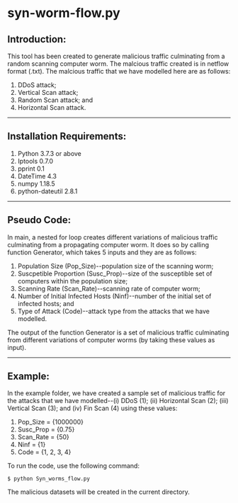 # syn-worm-flow.py

## Introduction:
 
This tool has been created to generate malicious traffic culminating from a random scanning computer 
worm. The malcious traffic created is in netflow format (.txt). The malcious traffic that we 
have modelled here are as follows:

1. DDoS attack;
2. Vertical Scan attack;
3. Random Scan attack; and
4. Horizontal Scan attack.

---
## Installation Requirements:

1. Python 3.7.3 or above
2. Iptools 0.7.0
3. pprint 0.1
4. DateTime 4.3
5. numpy 1.18.5
6. python-dateutil 2.8.1

---

## Pseudo Code: 

In main, a nested for loop creates different variations of malicious traffic culminating from a 
propagating computer worm. It does so by calling function Generator, which takes 5 inputs and they 
are as follows:

1. Population Size (Pop_Size)--population size of the scanning worm;
2. Suscpetible Proportion (Susc_Prop)--size of the susceptible set of computers within the population size; 
3. Scanning Rate (Scan_Rate)--scanning rate of computer worm;
4. Number of Initial Infected Hosts (Ninf)--number of the initial set of infected hosts; and
5. Type of Attack (Code)--attack type from the attacks that we have modelled.

The output of the function Generator is a set of malicious traffic culminating from different variations of 
computer worms (by taking these values as input).  

---

## Example:
	
In the example folder, we have created a sample set of malicious traffic for the attacks that we have 
modelled--(i) DDoS (1); (ii) Horizontal Scan (2); (iii) Vertical Scan (3); and (iv) Fin Scan (4) using 
these values:

1. Pop_Size    = {1000000}
2. Susc_Prop   = {0.75}
3. Scan_Rate   = {50}
4. Ninf        = {1}
5. Code        = {1, 2, 3, 4}

To run the code, use the following command:

	$ python Syn_worms_flow.py

The malicious datasets will be created in the current directory.
